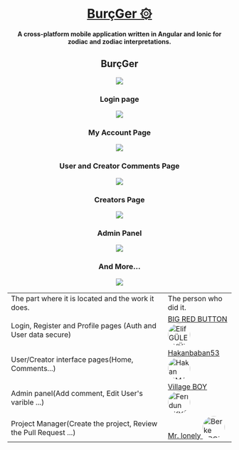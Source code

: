 <div align="center">

  # [BurçGer ۞](https://github.com/)
  **A cross-platform mobile application written in Angular and Ionic for zodiac and zodiac interpretations.**
</div>

<h2 align="center">BurçGer</h2>
<p align="center"><img src="./assets/preview.png"></p>

<h3 align="center">Login page</h3>
<p align="center"><img src="./assets/loginpage.png"></p>

<h3 align="center">My Account Page</h3>
<p align="center"><img src="./assets/myaccount.png"></p>

<h3 align="center">User and Creator Comments Page</h3>
<p align="center" style="max-heigh:250px"><img src="./assets/comments.png"></p>

<h3 align="center">Creators Page</h3>
<p align="center" style="max-heigh:250px"><img src="./assets/creators.png"></p>

<h3 align="center">Admin Panel</h3>
<p align="center" style="max-heigh:250px"><img src="./assets/adminpanel.png"></p>

<h3 align="center">And More...</h3>
<p align="center" style="max-heigh:250px"><img src="./assets/more.png"></p>

<table align="center">
  <tr>
    <td valing="center" width="70%">The part where it is located and the work it does.</td>
    <td valing="center" width="30%">The person who did it.</td>
  </tr>
  <tr>
    <td>Login, Register and Profile pages (Auth and User data secure)</td>
    <td><a href="https://github.com/elif077">BIG RED BUTTON
    <img src="https://avatars.githubusercontent.com/u/104039180?v=4" alt="Elif GÜLERYÜZ" style="border-radius: 50%; width: 50px; height: 50px;"></a>
    </td>
  </tr>
  <tr>
    <td>User/Creator interface pages(Home, Comments...)</td>
    <td><a href="https://github.com/Hakanbaban53">Hakanbaban53
    <img src="https://avatars.githubusercontent.com/u/93117749?v=4" alt="Hakan İSMAİL" style="border-radius: 50%; width: 50px; height: 50px;"></a>
    </td>
  </tr>
  <tr>
    <td>Admin panel(Add comment, Edit User's varible ...)</td>
  <td><a href="https://github.com/feridunakyurek">Village BOY
  <img src="https://avatars.githubusercontent.com/u/77540834?v=4" alt="Feridun AKYÜREK" style="border-radius: 50%; width: 50px; height: 50px;"></a>
  </td>
  </tr>
  <tr>
    <td>Project Manager(Create the project, Review the Pull Request ...)</td>
    <td><a href="https://github.com/berkeercetin">Mr. lonely
    <img src="https://avatars.githubusercontent.com/u/82932880?v=4" alt="Berke ERÇETİN" style="border-radius: 50%; width: 50px; height: 50px;"></a>
    </td>
  </tr>
</table>






